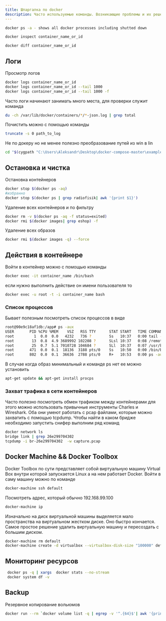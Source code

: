 ```yaml
---
title: Шпаргалка по docker
description: Часто используемые команды. Возникающие проблемы и их решения
---
```


```bash
docker ps -a - shows all docker processes including shutted down
```

```bash
docker inspect container_name_or_id
```

```bash
docker diff container_name_or_id
```

## Логи

Просмотр логов

```bash
docker logs container_name_or_id
docker logs container_name_or_id --tail 1000
docker logs container_name_or_id --tail 1000 -f
```

Часто логи начинают занимать много места, для проверки служит команда

```bash
du -ch /var/lib/docker/containers/*/*-json.log | grep total
```

Почистить можно с помощью команды
```bash
truncate -s 0 path_to_log
```

Не по докеру но не менее полезно преобразование путей из win в lin
```bash
cd "$(cygpath "C:\Users\Aleksandr\Desktop\docker-compose-master\example1")"
```

## Остановка и чистка

Остановка контейнеров

```bash
docker stop $(docker ps -aq)
#избранно
docker stop $(docker ps | grep radiofisik| awk '{print $1}')
```

Удаление всех контейнеров и по фильтру

```bash
docker rm -v $(docker ps -aq -f status=exited)
docker rmi $(docker images| grep eshop) -f
```

Удаление всех образов

```bash
docker rmi $(docker images -q) --force
```

## Действия в контейнере

Войти в контейнер можно с помощью команды

```bash
docker exec -it container_name /bin/bash
```

если нужно выполнить действие он имени пользователя то 

```bash
docker exec -u root -t -i container_name bash
```



### Список процессов

Бывает полезным посмотреть список процессов в виде

```bash
root@90e9c18af1db:/app# ps -aux
USER       PID %CPU %MEM    VSZ   RSS TTY      STAT START   TIME COMMAND
root         1  0.0  0.0   4232   736 ?        Ss   10:37   0:00 tail -f /dev/null
root        13  0.8  4.9 3689992 102208 ?      SLsl 10:37   0:08 /remote_debugger/vsdbg --interpreter=vscode
root        25  0.7  5.1 7010728 104684 ?      SLl  10:37   0:07 /usr/bin/dotnet --additionalProbingPath /root/.nuget/pa
root       471  0.0  0.1  18136  3188 pts/0    Ss   10:50   0:00 /bin/bash
root       802  0.0  0.1  36636  2788 pts/0    R+   10:53   0:00 ps -aux
```

В случае когда образ минимальный и команде ps нет ее можно установить

```bash
apt-get update && apt-get install procps
```

### Захват трафика в сети контейнеров

Часто полезно посмотреть обмен трафиком между контейнерами для этого можно использовать привычные инструменты Charles и Wireshark. Оба они умеют работать с pcap файлами, которые можно захватить с помощью tcpdump. Чтобы найти в каком бридже необходимо запустить снифер выполним ряд команд

```bash
docker network ls
bridge link | grep 26e299704302
tcpdump -i br-26e299704302  -w capture.pcap

```

## Docker Machine && Docker Toolbox

Docker Toolbox по сути представляет собой виртуальную машину Virtual Box внутри которой запускается Linux а на нем работает Docker. Войти в саму машину можно по команде

```bash
docker-machine ssh default
```

Посмотреть адрес, который обычно 192.168.99.100

```bash
docker-machine ip
```

Изначально на диск виртуальной машины выделяется мало пространства на виртуальном жестком диске. Оно быстро кончается. Самое простое решение удалить виртуальную машину и пересоздать с большим диском.

```bash
docker-machine rm default
docker-machine create -d virtualbox --virtualbox-disk-size "100000" default
```

## Мониторинг ресурсов

```bash
 docker ps -q | xargs  docker stats --no-stream
 docker system df -v
```

## Backup

Резервное копирование вольюмов

```bash
docker run --rm `docker volume list -q | egrep -v '^.{64}$'| awk '{print "-v " $1 ":/mnt/" $1}'` alpine tar -C /mnt -cj . > data-volumes.tar.bz2
```